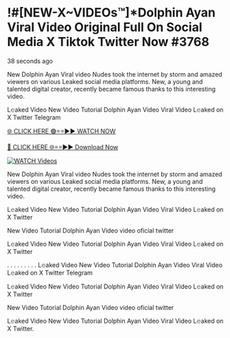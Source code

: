 # !#[NEW-X~VIDEOs™]*Dolphin Ayan Viral Video Original Full On Social Media X Tiktok Twitter Now #3768

38 seconds ago

New Dolphin Ayan Viral video Nudes took the internet by storm and amazed viewers on various Leaked social media platforms. New, a young and talented digital creator, recently became famous thanks to this interesting video.

L𝚎aked Video New Video Tutorial Dolphin Ayan Video Viral Video L𝚎aked on X Twitter Telegram

[🌐 CLICK HERE 🟢==►► WATCH NOW](https://t.co/CsbdxKwbQM)

[🔴 CLICK HERE 🌐==►► Download Now](https://t.co/CsbdxKwbQM)

[![WATCH Videos](https://i.imgur.com/RPj6FCy.gif)](https://t.co/CsbdxKwbQM)

New Dolphin Ayan Viral video Nudes took the internet by storm and amazed viewers on various Leaked social media platforms. New, a young and talented digital creator, recently became famous thanks to this interesting video.

L𝚎aked Video New Video Tutorial Dolphin Ayan Video Viral Video L𝚎aked on X Twitter

New Video Tutorial Dolphin Ayan Video video oficial twitter

L𝚎aked Video New Video Tutorial Dolphin Ayan Video Viral Video L𝚎aked on X Twitter

. . . . . . . . . L𝚎aked Video New Video Tutorial Dolphin Ayan Video Viral Video L𝚎aked on X Twitter Telegram

L𝚎aked Video New Video Tutorial Dolphin Ayan Video Viral Video L𝚎aked on X Twitter

New Video Tutorial Dolphin Ayan Video video oficial twitter

L𝚎aked Video New Video Tutorial Dolphin Ayan Video Viral Video L𝚎aked on X Twitter.
